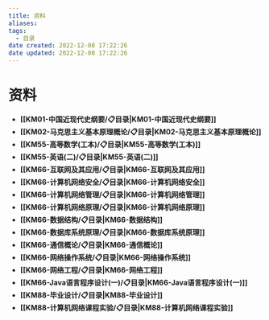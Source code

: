```yaml
---
title: 资料
aliases:
tags:
  - 目录
date created: 2022-12-08 17:22:26
date updated: 2022-12-08 17:22:26
---
```


# 资料

- **[[KM01-中国近现代史纲要/📋目录|KM01-中国近现代史纲要]]**
- **[[KM02-马克思主义基本原理概论/📋目录|KM02-马克思主义基本原理概论]]**
- **[[KM55-高等数学(工本)/📋目录|KM55-高等数学(工本)]]**
- **[[KM55-英语(二)/📋目录|KM55-英语(二)]]**
- **[[KM66-互联网及其应用/📋目录|KM66-互联网及其应用]]**
- **[[KM66-计算机网络安全/📋目录|KM66-计算机网络安全]]**
- **[[KM66-计算机网络管理/📋目录|KM66-计算机网络管理]]**
- **[[KM66-计算机网络原理/📋目录|KM66-计算机网络原理]]**
- **[[KM66-数据结构/📋目录|KM66-数据结构]]**
- **[[KM66-数据库系统原理/📋目录|KM66-数据库系统原理]]**
- **[[KM66-通信概论/📋目录|KM66-通信概论]]**
- **[[KM66-网络操作系统/📋目录|KM66-网络操作系统]]**
- **[[KM66-网络工程/📋目录|KM66-网络工程]]**
- **[[KM66-Java语言程序设计(一)/📋目录|KM66-Java语言程序设计(一)]]**
- **[[KM88-毕业设计/📋目录|KM88-毕业设计]]**
- **[[KM88-计算机网络课程实验/📋目录|KM88-计算机网络课程实验]]**
